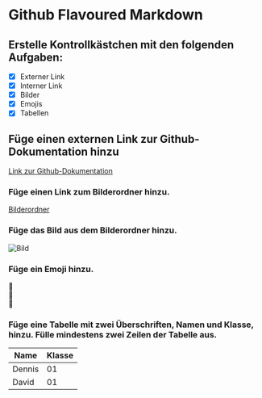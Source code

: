 # Github Flavoured Markdown

## Erstelle Kontrollkästchen mit den folgenden Aufgaben:

- [X] Externer Link
- [X] Interner Link
- [X] Bilder
- [X] Emojis
- [X] Tabellen

## Füge einen externen Link zur Github-Dokumentation hinzu
[Link zur Github-Dokumentation](https://help.github.com/en)

### Füge einen Link zum Bilderordner hinzu.
[Bilderordner](https://github.com/MrburnsDAOC/authoring/tree/main/Bilderordner)

### Füge das Bild aus dem Bilderordner hinzu.
![Bild]()

### Füge ein Emoji hinzu.

📖  
📗  
🦊

### Füge eine Tabelle mit zwei Überschriften, Namen und Klasse, hinzu. Fülle mindestens zwei Zeilen der Tabelle aus.

| Name | Klasse |
| ---- | ---- |
| Dennis | 01 |
| David | 01 |
